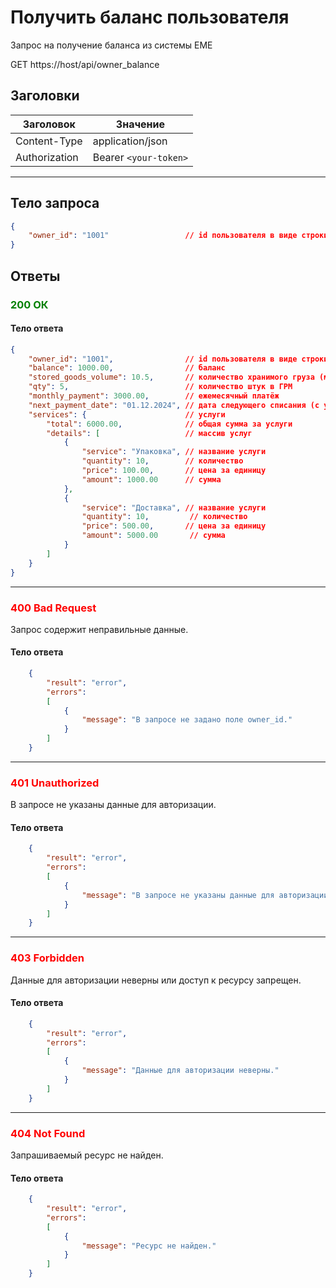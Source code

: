 # Получить баланс пользователя

Запрос на получение баланса из системы ЕМЕ

GET https://host/api/owner_balance

## Заголовки

| Заголовок           | Значение                       |
|---------------------|--------------------------------|
| Content-Type        | application/json              |
| Authorization       | Bearer `<your-token>`         |

---

## Тело запроса

```json
{
    "owner_id": "1001"                 // id пользователя в виде строки (обязательно)
}
```

## Ответы

### <span style="color: green;">200 ОК</span>

#### Тело ответа

```json
{
    "owner_id": "1001",                // id пользователя в виде строки
    "balance": 1000.00,                // баланс
    "stored_goods_volume": 10.5,       // количество хранимого груза (м3)
    "qty": 5,                          // количество штук в ГРМ
    "monthly_payment": 3000.00,        // ежемесячный платёж
    "next_payment_date": "01.12.2024", // дата следующего списания (с учётом текущего баланса)
    "services": {                      // услуги
        "total": 6000.00,              // общая сумма за услуги
        "details": [                   // массив услуг
            {
                "service": "Упаковка", // название услуги
                "quantity": 10,        // количество
                "price": 100.00,       // цена за единицу
                "amount": 1000.00      // сумма
            },
            {
                "service": "Доставка", // название услуги
                "quantity": 10,         // количество
                "price": 500.00,       // цена за единицу
                "amount": 5000.00       // сумма
            }
        ]
    }
}
```
---
### <span style="color: red;">400 Bad Request</span>
Запрос содержит неправильные данные.
#### Тело ответа

```json
    {
        "result": "error",
        "errors":
        [
            {
                "message": "В запросе не задано поле owner_id."
            }
        ]
    }
```
---
### <span style="color: red;">401 Unauthorized</span>
В запросе не указаны данные для авторизации.
#### Тело ответа

```json
    {
        "result": "error",
        "errors":
        [
            {
                "message": "В запросе не указаны данные для авторизации."
            }
        ]
    }
```
---
### <span style="color: red;">403 Forbidden</span>
Данные для авторизации неверны или доступ к ресурсу запрещен.
#### Тело ответа

```json
    {
        "result": "error",
        "errors":
        [
            {
                "message": "Данные для авторизации неверны."
            }
        ]
    }
```
---
### <span style="color: red;">404 Not Found</span>
Запрашиваемый ресурс не найден.
#### Тело ответа

```json
    {
        "result": "error",
        "errors":
        [
            {
                "message": "Ресурс не найден."
            }
        ]
    }
```
